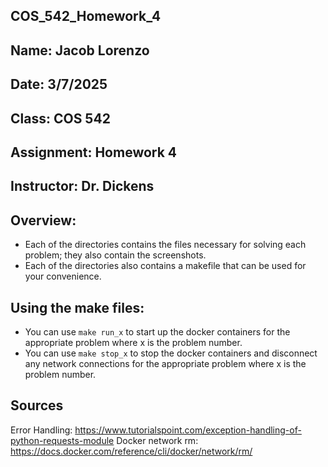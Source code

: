 ## COS_542_Homework_4
## Name: Jacob Lorenzo
## Date: 3/7/2025
## Class: COS 542
## Assignment: Homework 4
## Instructor: Dr. Dickens

## Overview:
- Each of the directories contains the files necessary for solving each problem; they also contain the screenshots.
- Each of the directories also contains a makefile that can be used for your convenience.

## Using the make files:
- You can use ```make run_x``` to start up the docker containers for the appropriate problem where x is the problem number.
- You can use ```make stop_x``` to stop the docker containers and disconnect any network connections for the appropriate problem where x is the problem number.

## Sources
Error Handling: https://www.tutorialspoint.com/exception-handling-of-python-requests-module
Docker network rm: https://docs.docker.com/reference/cli/docker/network/rm/

